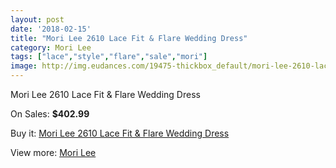 ```yaml
---
layout: post
date: '2018-02-15'
title: "Mori Lee 2610 Lace Fit & Flare Wedding Dress"
category: Mori Lee
tags: ["lace","style","flare","sale","mori"]
image: http://img.eudances.com/19475-thickbox_default/mori-lee-2610-lace-fit-flare-wedding-dress.jpg
---
```

Mori Lee 2610 Lace Fit & Flare Wedding Dress

On Sales: **$402.99**
<a href="https://www.eudances.com/en/mori-lee/5790-mori-lee-2610-lace-fit-flare-wedding-dress.html"><amp-img layout="responsive" width="600" height="600" src="//img.eudances.com/19475-thickbox_default/mori-lee-2610-lace-fit-flare-wedding-dress.jpg" alt="Mori Lee 2610 Lace Fit & Flare Wedding Dress 0" /></a>
<a href="https://www.eudances.com/en/mori-lee/5790-mori-lee-2610-lace-fit-flare-wedding-dress.html"><amp-img layout="responsive" width="600" height="600" src="//img.eudances.com/19478-thickbox_default/mori-lee-2610-lace-fit-flare-wedding-dress.jpg" alt="Mori Lee 2610 Lace Fit & Flare Wedding Dress 1" /></a>
<a href="https://www.eudances.com/en/mori-lee/5790-mori-lee-2610-lace-fit-flare-wedding-dress.html"><amp-img layout="responsive" width="600" height="600" src="//img.eudances.com/19477-thickbox_default/mori-lee-2610-lace-fit-flare-wedding-dress.jpg" alt="Mori Lee 2610 Lace Fit & Flare Wedding Dress 2" /></a>
<a href="https://www.eudances.com/en/mori-lee/5790-mori-lee-2610-lace-fit-flare-wedding-dress.html"><amp-img layout="responsive" width="600" height="600" src="//img.eudances.com/19476-thickbox_default/mori-lee-2610-lace-fit-flare-wedding-dress.jpg" alt="Mori Lee 2610 Lace Fit & Flare Wedding Dress 3" /></a>

Buy it: [Mori Lee 2610 Lace Fit & Flare Wedding Dress](https://www.eudances.com/en/mori-lee/5790-mori-lee-2610-lace-fit-flare-wedding-dress.html "Mori Lee 2610 Lace Fit & Flare Wedding Dress")

View more: [Mori Lee](https://www.eudances.com/en/9-mori-lee "Mori Lee")